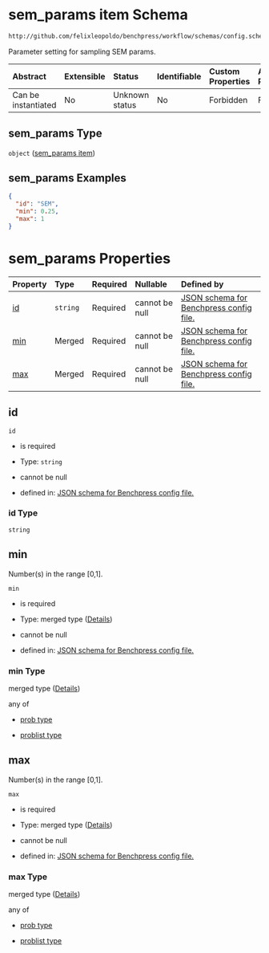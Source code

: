 # sem\_params item Schema

```txt
http://github.com/felixleopoldo/benchpress/workflow/schemas/config.schema.json#/definitions/sem_params
```

Parameter setting for sampling SEM params.

| Abstract            | Extensible | Status         | Identifiable | Custom Properties | Additional Properties | Access Restrictions | Defined In                                                        |
| :------------------ | :--------- | :------------- | :----------- | :---------------- | :-------------------- | :------------------ | :---------------------------------------------------------------- |
| Can be instantiated | No         | Unknown status | No           | Forbidden         | Forbidden             | none                | [config.schema.json\*](config.schema.json "open original schema") |

## sem\_params Type

`object` ([sem\_params item](config-definitions-sem_params-item.md))

## sem\_params Examples

```json
{
  "id": "SEM",
  "min": 0.25,
  "max": 1
}
```

# sem\_params Properties

| Property    | Type     | Required | Nullable       | Defined by                                                                                                                                                                                                            |
| :---------- | :------- | :------- | :------------- | :-------------------------------------------------------------------------------------------------------------------------------------------------------------------------------------------------------------------- |
| [id](#id)   | `string` | Required | cannot be null | [JSON schema for Benchpress config file.](config-definitions-sem_params-item-properties-id.md "http://github.com/felixleopoldo/benchpress/workflow/schemas/config.schema.json#/definitions/sem_params/properties/id") |
| [min](#min) | Merged   | Required | cannot be null | [JSON schema for Benchpress config file.](config-definitions-flexprob.md "http://github.com/felixleopoldo/benchpress/workflow/schemas/config.schema.json#/definitions/sem_params/properties/min")                     |
| [max](#max) | Merged   | Required | cannot be null | [JSON schema for Benchpress config file.](config-definitions-flexprob.md "http://github.com/felixleopoldo/benchpress/workflow/schemas/config.schema.json#/definitions/sem_params/properties/max")                     |

## id



`id`

*   is required

*   Type: `string`

*   cannot be null

*   defined in: [JSON schema for Benchpress config file.](config-definitions-sem_params-item-properties-id.md "http://github.com/felixleopoldo/benchpress/workflow/schemas/config.schema.json#/definitions/sem_params/properties/id")

### id Type

`string`

## min

Number(s) in the range \[0,1].

`min`

*   is required

*   Type: merged type ([Details](config-definitions-flexprob.md))

*   cannot be null

*   defined in: [JSON schema for Benchpress config file.](config-definitions-flexprob.md "http://github.com/felixleopoldo/benchpress/workflow/schemas/config.schema.json#/definitions/sem_params/properties/min")

### min Type

merged type ([Details](config-definitions-flexprob.md))

any of

*   [prob type](config-definitions-flexprob-anyof-prob-type.md "check type definition")

*   [problist type](config-definitions-problist-type.md "check type definition")

## max

Number(s) in the range \[0,1].

`max`

*   is required

*   Type: merged type ([Details](config-definitions-flexprob.md))

*   cannot be null

*   defined in: [JSON schema for Benchpress config file.](config-definitions-flexprob.md "http://github.com/felixleopoldo/benchpress/workflow/schemas/config.schema.json#/definitions/sem_params/properties/max")

### max Type

merged type ([Details](config-definitions-flexprob.md))

any of

*   [prob type](config-definitions-flexprob-anyof-prob-type.md "check type definition")

*   [problist type](config-definitions-problist-type.md "check type definition")
